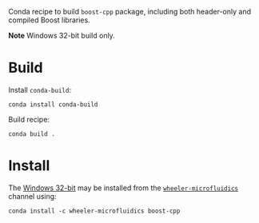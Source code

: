 Conda recipe to build `boost-cpp` package, including both header-only and
compiled Boost libraries.

**Note** Windows 32-bit build only.

Build
=====

Install `conda-build`:

    conda install conda-build

Build recipe:

    conda build .


Install
=======

The [Windows 32-bit][1] may be installed from the [`wheeler-microfluidics`][2]
channel using:

    conda install -c wheeler-microfluidics boost-cpp


[1]: https://anaconda.org/wheeler-microfluidics/boost-cpp
[2]: https://anaconda.org/wheeler-microfluidics
